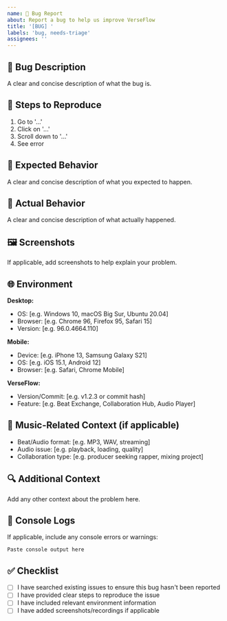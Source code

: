 ```yaml
---
name: 🐛 Bug Report
about: Report a bug to help us improve VerseFlow
title: '[BUG] '
labels: 'bug, needs-triage'
assignees: ''
---
```


## 🐛 Bug Description

A clear and concise description of what the bug is.

## 🔄 Steps to Reproduce

1. Go to '...'
2. Click on '...'
3. Scroll down to '...'
4. See error

## 🎯 Expected Behavior

A clear and concise description of what you expected to happen.

## 📱 Actual Behavior

A clear and concise description of what actually happened.

## 🖼️ Screenshots

If applicable, add screenshots to help explain your problem.

## 🌐 Environment

**Desktop:**
- OS: [e.g. Windows 10, macOS Big Sur, Ubuntu 20.04]
- Browser: [e.g. Chrome 96, Firefox 95, Safari 15]
- Version: [e.g. 96.0.4664.110]

**Mobile:**
- Device: [e.g. iPhone 13, Samsung Galaxy S21]
- OS: [e.g. iOS 15.1, Android 12]
- Browser: [e.g. Safari, Chrome Mobile]

**VerseFlow:**
- Version/Commit: [e.g. v1.2.3 or commit hash]
- Feature: [e.g. Beat Exchange, Collaboration Hub, Audio Player]

## 🎵 Music-Related Context (if applicable)

- Beat/Audio format: [e.g. MP3, WAV, streaming]
- Audio issue: [e.g. playback, loading, quality]
- Collaboration type: [e.g. producer seeking rapper, mixing project]

## 🔍 Additional Context

Add any other context about the problem here.

## 🧪 Console Logs

If applicable, include any console errors or warnings:

```
Paste console output here
```

## ✅ Checklist

- [ ] I have searched existing issues to ensure this bug hasn't been reported
- [ ] I have provided clear steps to reproduce the issue
- [ ] I have included relevant environment information
- [ ] I have added screenshots/recordings if applicable

